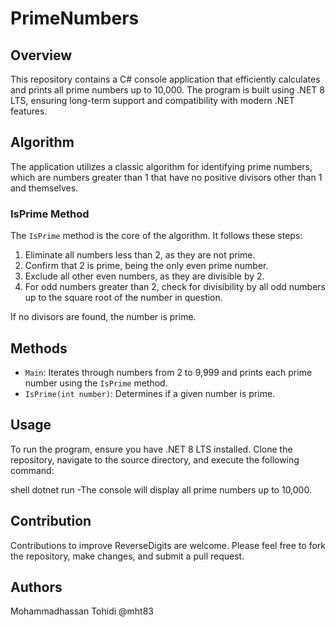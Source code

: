 # PrimeNumbers

## Overview
This repository contains a C# console application that efficiently calculates and prints all prime numbers up to 10,000. The program is built using .NET 8 LTS, ensuring long-term support and compatibility with modern .NET features.

## Algorithm
The application utilizes a classic algorithm for identifying prime numbers, which are numbers greater than 1 that have no positive divisors other than 1 and themselves.

### IsPrime Method
The `IsPrime` method is the core of the algorithm. It follows these steps:
1. Eliminate all numbers less than 2, as they are not prime.
2. Confirm that 2 is prime, being the only even prime number.
3. Exclude all other even numbers, as they are divisible by 2.
4. For odd numbers greater than 2, check for divisibility by all odd numbers up to the square root of the number in question.

If no divisors are found, the number is prime.

## Methods
- `Main`: Iterates through numbers from 2 to 9,999 and prints each prime number using the `IsPrime` method.
- `IsPrime(int number)`: Determines if a given number is prime.

## Usage
To run the program, ensure you have .NET 8 LTS installed. Clone the repository, navigate to the source directory, and execute the following command:

shell
dotnet run
-The console will display all prime numbers up to 10,000.

## Contribution
Contributions to improve ReverseDigits are welcome. Please feel free to fork the repository, make changes, and submit a pull request.

## Authors

Mohammadhassan Tohidi @mht83


